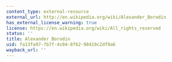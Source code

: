 ```yaml
---
content_type: external-resource
external_url: http://en.wikipedia.org/wiki/Alexander_Borodin
has_external_license_warning: true
license: https://en.wikipedia.org/wiki/All_rights_reserved
status: ''
title: Alexander Borodin
uid: fa13fa97-7b7f-4c04-8f62-98419c2df9a6
wayback_url: ''
---
```

